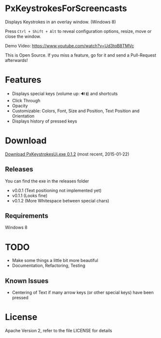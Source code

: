 # PxKeystrokesForScreencasts

Displays Keystrokes in an overlay window. (Windows 8)

Press <code>Ctrl + Shift + Alt</code> to reveal configuration options, resize, move or close the window.

Demo Video: https://www.youtube.com/watch?v=Ud3tqB8TMVc

This is Open Source. If you miss a feature, go for it and send a Pull-Request afterwards!

# Features
 - Displays special keys (volume up: 🔊⏫) and shortcuts
 - Click Through
 - Opacity
 - Customizable: Colors, Font, Size and Position, Text Position and Orientation
 - Displays history of pressed keys

# Download

<a href="https://github.com/Phaiax/PxKeystrokesForScreencasts/raw/master/Releases/v0.1.2/PxKeystrokesUi.exe">Download PxKeystrokesUi.exe 0.1.2</a> (most recent, 2015-01-22)

## Releases
You can find the exe in the releases folder

- v0.0.1 (Text positioning not implemented yet)
- v0.1.1 (Looks fine)
- v0.1.2 (More Whitespace between special chars)

## Requirements
Windows 8


# TODO
 - Make some things a little bit more beautiful
 - Documentation, Refactoring, Testing



## Known Issues
 - Centering of Text if many arrow keys (or other special keys) have been pressed



# License

Apache Version 2, refer to the file LICENSE for details